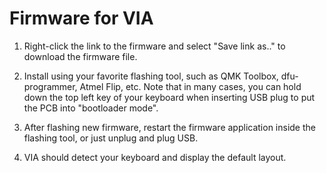 # Firmware for VIA

1. Right-click the link to the firmware and select "Save link as.." to download the firmware file.

2. Install using your favorite flashing tool, such as QMK Toolbox, dfu-programmer, Atmel Flip, etc. Note that in many cases, you can hold down the top left key of your keyboard when inserting USB plug to put the PCB into "bootloader mode".

3. After flashing new firmware, restart the firmware application inside the flashing tool, or just unplug and plug USB.

4. VIA should detect your keyboard and display the default layout.
